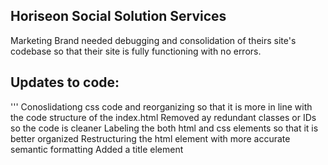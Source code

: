 ## Horiseon Social Solution Services

Marketing Brand needed debugging and consolidation of theirs site's codebase so that their site is fully functioning with no errors.

## Updates to code:
'''
Conoslidationg css code and reorganizing so that it is more in line with the code structure of the index.html
Removed ay redundant classes or IDs so the code is cleaner
Labeling the both html and css elements so that it is better organized
Restructuring the html element with more accurate semantic formatting
Added a title element